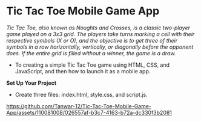 # Tic Tac Toe Mobile Game  App

*Tic Tac Toe, also known as Noughts and Crosses, is a classic two-player game played on a 3x3 grid. The players take turns marking a cell with their respective symbols (X or O), and the objective is to get three of their symbols in a row horizontally, vertically, or diagonally before the opponent does. If the entire grid is filled without a winner, the game is a draw.*

* To creating a simple Tic Tac Toe game using HTML, CSS, and JavaScript, and then how to launch it as a mobile app.

**Set Up Your Project**
* Create three files: index.html, style.css, and script.js.

https://github.com/Tanwar-12/Tic-Tac-Toe-Mobile-Game-App/assets/110081008/026557af-b3c7-4163-b72a-dc330f3b2081

